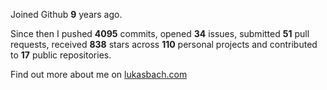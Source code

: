 Joined Github **9** years ago.

Since then I pushed **4095** commits, opened **34** issues, submitted **51** pull requests, received **838** stars across **110** personal projects and contributed to **17** public repositories.

Find out more about me on [lukasbach.com](https://lukasbach.com)

